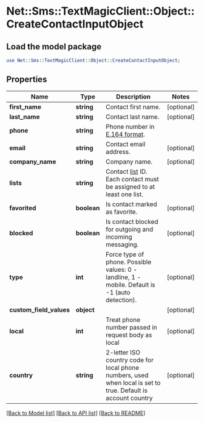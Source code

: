 # Net::Sms::TextMagicClient::Object::CreateContactInputObject

## Load the model package
```perl
use Net::Sms::TextMagicClient::Object::CreateContactInputObject;
```

## Properties
Name | Type | Description | Notes
------------ | ------------- | ------------- | -------------
**first_name** | **string** | Contact first name. | [optional] 
**last_name** | **string** | Contact last name. | [optional] 
**phone** | **string** | Phone number in [E.164 format](https://en.wikipedia.org/wiki/E.164). | 
**email** | **string** | Contact email address. | [optional] 
**company_name** | **string** | Company name. | [optional] 
**lists** | **string** | Contact [list](http://docs.textmagictesting.com/#tag/Lists) ID. Each contact must be assigned to at least one list. | 
**favorited** | **boolean** | Is contact marked as favorite. | [optional] 
**blocked** | **boolean** | Is contact blocked for outgoing and incoming messaging. | [optional] 
**type** | **int** | Force type of phone. Possible values: 0 - landline, 1 - mobile. Default is -1 (auto detection). | [optional] 
**custom_field_values** | **object** |  | [optional] 
**local** | **int** | Treat phone number passed in request body as local | [optional] 
**country** | **string** | 2-letter ISO country code for local phone numbers, used when local is  set to true. Default is account country | [optional] 

[[Back to Model list]](../README.md#documentation-for-models) [[Back to API list]](../README.md#documentation-for-api-endpoints) [[Back to README]](../README.md)


